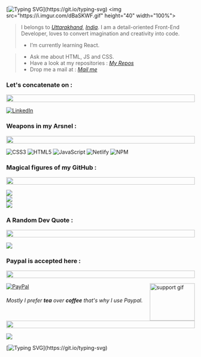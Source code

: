 [![Typing SVG](https://readme-typing-svg.demolab.com?font=Pacifico&weight=600&size=40&pause=1000&color=04FF1B&center=true&vCenter=true&multiline=true&width=1000&height=180&lines=%F0%9F%99%8F+%E0%A4%A8%E0%A4%AE%E0%A4%B8%E0%A5%8D%E0%A4%A4%E0%A5%87+(Namaste);My+name+is+Ashish+Sharma;I+am+a+Front-End+Developer.)](https://git.io/typing-svg) 
<img src="https://i.imgur.com/dBaSKWF.gif" height="40" width="100%"> 

> I belongs to *[Uttarakhand](https://en.wikipedia.org/wiki/Uttarakhand)*, *[India](https://en.wikipedia.org/wiki/India)*. I am a detail-oriented Front-End Developer, loves to convert imagination and creativity into code. 
> 
> - I’m currently learning React. 
<!-- > - I’m looking to collaborate on React projects.  -->
> - Ask me about HTML, JS and CSS. 
> - Have a look at my repositories : *[My Repos](https://github.com/Mr-Sharma17?tab=repositories)* 
> - Drop me a mail at : *[Mail me](as.ashishsharma.980@gmail.com)*


### Let's concatenate on : 
<img src="https://i.imgur.com/dBaSKWF.gif" height="20" width="100%"> 

[![LinkedIn](https://img.shields.io/badge/LinkedIn-%230077B5.svg?logo=linkedin&logoColor=white)](https://linkedin.com/in/ashish-sharma-b3b835206) 


### Weapons in my Arsnel : 
<img src="https://i.imgur.com/dBaSKWF.gif" height="20" width="100%"> 

![CSS3](https://img.shields.io/badge/css3-%231572B6.svg?style=for-the-badge&logo=css3&logoColor=white) ![HTML5](https://img.shields.io/badge/html5-%23E34F26.svg?style=for-the-badge&logo=html5&logoColor=white) ![JavaScript](https://img.shields.io/badge/javascript-%23323330.svg?style=for-the-badge&logo=javascript&logoColor=%23F7DF1E) ![Netlify](https://img.shields.io/badge/netlify-%23000000.svg?style=for-the-badge&logo=netlify&logoColor=#00C7B7) ![NPM](https://img.shields.io/badge/NPM-%23000000.svg?style=for-the-badge&logo=npm&logoColor=white) 


<!-- ![Bootstrap](https://img.shields.io/badge/bootstrap-%23563D7C.svg?style=for-the-badge&logo=bootstrap&logoColor=white)![TailwindCSS](https://img.shields.io/badge/tailwindcss-%2338B2AC.svg?style=for-the-badge&logo=tailwind-css&logoColor=white) 
 -->

### Magical figures of my GitHub : 
<img src="https://i.imgur.com/dBaSKWF.gif" height="20" width="100%"> 

![](https://github-readme-stats.vercel.app/api?username=Mr-Sharma17&theme=flag-india&hide_border=false&include_all_commits=true&count_private=true) <br/>
![](https://github-readme-streak-stats.herokuapp.com/?user=Mr-Sharma17&theme=flag-india&hide_border=false) <br/>
![](https://github-readme-stats.vercel.app/api/top-langs/?username=Mr-Sharma17&theme=flag-india&hide_border=false&include_all_commits=true&count_private=true&layout=compact) 


### A Random Dev Quote : 
<img src="https://i.imgur.com/dBaSKWF.gif" height="20" width="100%"> 

![](https://quotes-github-readme.vercel.app/api?type=horizontal&theme=light) 


### Paypal is accepted here : 
<img src="https://i.imgur.com/dBaSKWF.gif" height="20" width="100%"> 

[![PayPal](https://img.shields.io/badge/PayPal-00457C?style=for-the-badge&logo=paypal&logoColor=white)](https://paypal.me/ashishsharma17) <img src="https://media3.giphy.com/media/ZEB6yFbLnhyQf7g3hn/giphy.gif" alt="support gif" align="right" width="120" height="100"/>
###### Mostly I prefer ***tea*** over ***coffee*** that's why I use Paypal. 

<img src="https://i.imgur.com/dBaSKWF.gif" height="20" width="100%"> 

[![](https://visitcount.itsvg.in/api?id=Mr-Sharma17&icon=0&color=3)](https://visitcount.itsvg.in) 

[![Typing SVG](https://readme-typing-svg.demolab.com?font=Pacifico&weight=600&size=30&duration=5000&pause=1000&color=04FF1B&center=true&vCenter=true&width=1000&height=80&lines=Thank-you+for+visiting.)](https://git.io/typing-svg) 

